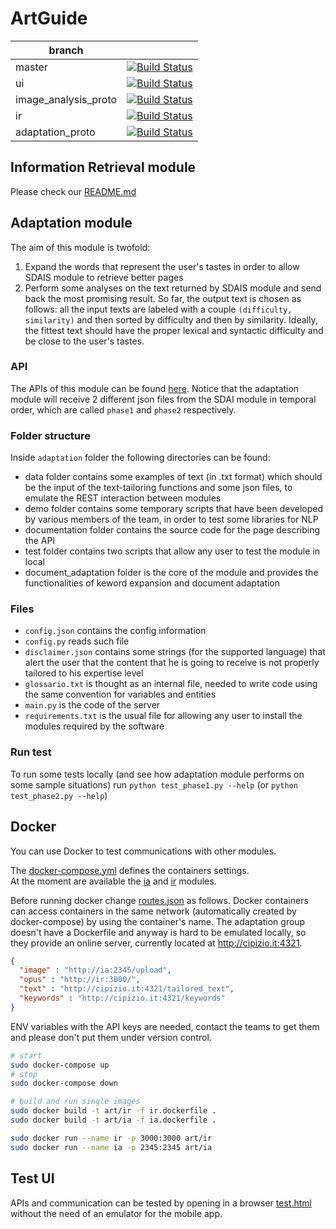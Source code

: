 # ArtGuide

| branch               |                                                                                                                                               |
|----------------------|:---------------------------------------------------------------------------------------------------------------------------------------------:|
| master               | [![Build Status](https://travis-ci.com/SmartAppUnipi/ArtGuide.svg?branch=master)](https://travis-ci.com/SmartAppUnipi/ArtGuide)               |
| ui                   | [![Build Status](https://travis-ci.com/SmartAppUnipi/ArtGuide.svg?branch=ui)](https://travis-ci.com/SmartAppUnipi/ArtGuide)                   |
| image_analysis_proto | [![Build Status](https://travis-ci.com/SmartAppUnipi/ArtGuide.svg?branch=image_analysis_proto)](https://travis-ci.com/SmartAppUnipi/ArtGuide) |
| ir                   | [![Build Status](https://travis-ci.com/SmartAppUnipi/ArtGuide.svg?branch=ir)](https://travis-ci.com/SmartAppUnipi/ArtGuide)                   |
| adaptation_proto     | [![Build Status](https://travis-ci.com/SmartAppUnipi/ArtGuide.svg?branch=adaptation_proto)](https://travis-ci.com/SmartAppUnipi/ArtGuide)     |

## Information Retrieval module
Please check our [README.md](ir/README.md)

## Adaptation module

The aim of this module is twofold:
1. Expand the words that represent the user's tastes in order to allow SDAIS module to retrieve better pages
2. Perform some analyses on the text returned by SDAIS module and send back the most promising result.
So far, the output text is chosen as follows: all the input texts are labeled with a couple `(difficulty, similarity)` and then sorted by difficulty and then by similarity. Ideally, the fittest text should have the proper lexical and syntactic difficulty and be close to the user's tastes.

### API

The APIs of this module can be found [here](https:http://cipizio.it:4321/).
Notice that the adaptation module will receive 2 different json files from the SDAI module in temporal order, which are called `phase1` and `phase2` respectively.

### Folder structure
Inside `adaptation` folder the following directories can be found:

- data folder contains some examples of text (in .txt format) which should be the input of the text-tailoring functions and some json files, to emulate the REST interaction between modules
- demo folder contains some temporary scripts that have been developed by various members of the team, in order to test some libraries for NLP
- documentation folder contains the source code for the page describing the API
- test folder contains two scripts that allow any user to test the module in local
- document_adaptation folder is the core of the module and provides the functionalities of keword expansion and document adaptation

### Files

- `config.json` contains the config information
- `config.py` reads such file
- `disclaimer.json` contains some strings (for the supported language) that alert the user that the content that he is going to receive is not properly tailored to his expertise level
- `glossario.txt` is thought as an internal file, needed to write code using the same convention for variables and entities
- `main.py` is the code of the server
- `requirements.txt` is the usual file for allowing any user to install the modules required by the software

### Run test
To run some tests locally (and see how adaptation module performs on some sample situations) run `python test_phase1.py --help` (or `python test_phase2.py --help`)

## Docker
You can use Docker to test communications with other modules.

The [docker-compose.yml](docker-compose.yml) defines the containers settings.  
At the moment are available the [ia](ia.dockerfile) and [ir](ir.dockerfile) modules.

Before running docker change [routes.json](routes.json) as follows. Docker containers can access containers in the same network (automatically created by docker-compose) by using the container's name. The adaptation group doesn't have a Dockerfile and anyway is hard to be emulated locally, so they provide an online server, currently located at http://cipizio.it:4321.
```json
{
  "image" : "http://ia:2345/upload",
  "opus" : "http://ir:3000/",
  "text" : "http://cipizio.it:4321/tailored_text",
  "keywords" : "http://cipizio.it:4321/keywords"
}
```

ENV variables with the API keys are needed, contact the teams to get them and please don't put them under version control.

```bash
# start
sudo docker-compose up
# stop
sudo docker-compose down

# build and run single images
sudo docker build -t art/ir -f ir.dockerfile .
sudo docker build -t art/ia -f ia.dockerfile .

sudo docker run --name ir -p 3000:3000 art/ir
sudo docker run --name ia -p 2345:2345 art/ia
```

## Test UI
APIs and communication can be tested by opening in a browser [test.html](test.html) without the need of an emulator for the mobile app.
